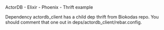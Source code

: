 ActorDB - Elixir - Phoenix - Thrift example

Dependency actordb_client has a child dep thrift from Biokodas repo. You should comment that one out in
deps/actordb_client/rebar.config.
